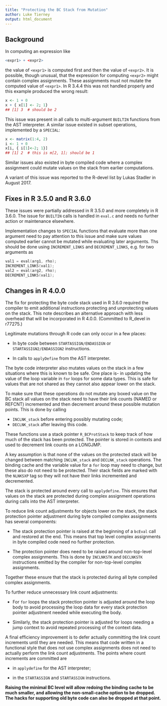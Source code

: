 ```yaml
---
title: "Protecting the BC Stack from Mutation"
author: Luke Tierney
output: html_document
---
```


## Background

In computing an expression like

```r
<expr1> + <expr2>
```

the value of `<expr1>` is computed first and then the value of `<expr2>`.
It is possible, though unusual, that the expression for computing
`<expr2>` might contain complex assignments. These assignments must not
mutate the computed value of `<expr1>`. In R 3.4.4 this was not handled
properly and this example produced the wrong result:

```r
x <- 1 + 0
x + { x[1] <- 2; 1}
## [1] 3  # should be 2
```

This issue was present in all calls to multi-argument `BUILTIN`
functions from the AST interpreter.  A similar issue existed in subset
operations, implemented by a `SPECIAL`:

```r
x <- matrix(1:4, 2)
i <- 1 + 0
x[i, { i[1]<-2; 1}]
## [1] 2  # this is m[2, 1]; should be 1
```

Similar issues also existed in byte compiled code where a complex
assignment could mutate values on the stack from earlier computations.

A variant of this issue was reported to the R-devel list by Lukas
Stadler in August 2017.


## Fixes in R 3.5.0 and R 3.6.0

These issues were partially addressed in R 3.5.0 and more completely
in R 3.6.0. The issue for `BUILTIN` calls is handled in `eval.c` and
needs no further action or maintenance elsewhere.

Implementation changes to `SPECIAL` functions that evaluate more than
one argument need to pay attention to this issue and make sure values
computed earlier cannot be mutated while evaluating later
arguments. Ths should be done using `INCREMENT_LINKS` and
`DECREMENT_LINKS`, e.g. for two arguments as

```c
val1 = eval(arg1, rho);
INCREMENT_LINKS(val1);
val2 = eval(arg2, rho);
DECREMENT_LINKS(val1);
```


## Changes in R 4.0.0

The fix for protecting the byte code stack used in R 3.6.0 required
the compiler to emit additional instructions protecting and
unprotecting values on the stack. This note describes an alternative
approach with less overhead that will be incorporated in R 4.0.0.
(Committed to R_devel in r77275.)

Legitimate mutations through R code can only occur in a few places:

- In byte code between `STARTASSIGN/ENDASSIGN` or
  `STARTASSIGN2/ENDASSIGN2` instructions.

- In calls to `applyDefine` from the AST interpreter.

The byte code interpreter also mutates values on the stack in a few
situations where this is known to be safe. One place is- in updating
the value of the loop variable in `for` loops for some data
types. This is safe for values that are not shared as they cannot also
appear lower on the stack.

To make sure that these operations do not mutate any boxed value on
the BC stack all values on the stack need to have their link counts
(NAMED or REFCNT) incremented and then decrement around these possible
mutation points.  This is done by calling

- `INCLNK_stack` before entering possibly mutating code;
- `DECLNK_stack` after leaving this code.

These functions use a stack pointer `R_BCProtStack` to keep track of
how much of the stack has been protected. The pointer is stored in
contexts and used to decrement link counts on a LONGJMP.

A key assumption is that none of the values on the protected stack
will be changed between matching `INCLNK_stack` and `DECLNK_stack`
operations. The binding cache and the variable value for a `for` loop
may need to change, but these also do not need to be protected. Their
stack fields are marked with the `NLNKSXP` tag so they will not have
their links incremented and decremented.

The stack is protected around every call to `applydefine`. This
ensures that values on the stack are protected during complex
assignment operations during calls into the AST interpreter.

To reduce link count adjustments for objects lower on the stack, the
stack protection pointer adjustment during byte compiled complex
assignments has several components:

- The stack protection pointer is raised at the beginning of a
  `bcEval` call and restored at the end. This means that top level
  complex assignments in byte compiled code need no further
  protection.

- The protection pointer does need to be raised around non-top-level
  complex assignments. This is done by `INCLNKSTK` and `DECLNKSTK`
  instructions emitted by the compiler for non-top-level complex
  assignments.

Together these ensure that the stack is protected during all byte
compiled complex assignments.

To further reduce unnecessary link count adjustments:

- For `for` loops the stack protection pointer is adjusted around the
  loop body to avoid processing the loop data for every stack
  protection pointer adjustment needed while executing the body.

- Similarly, the stack protection pointer is adjusted for loops
  needing a jump context to avoid repeated processing of the context
  data.

A final efficiency improvement is to defer actually committing the
link count increments until they are needed. This means that code
written in a functional style that does not use complex assignments
does not need to actually perform the link count adjustments.  The
points where count increments are committed are

- in `applydefine` for the AST interpreter;

- in the `STARTASSIGN` and `STARTASSIGN` instructions.

**Raising the minimal BC level will allow redoing the binding cache to
be much smaller, and allowing the non-small-cache option to be
dropped. The hacks for supporting old byte code can also be dropped at
that point.**
